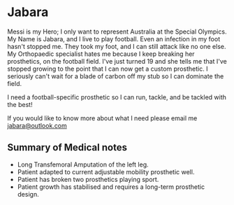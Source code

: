 # Jabara
Messi is my Hero; I only want to represent Australia at the Special Olympics. My Name is Jabara, and I live to play football. Even an infection in my foot hasn't stopped me. They took my foot, and I can still attack like no one else. My Orthopaedic specialist hates me because I keep breaking her prosthetics, on the football field. I've just turned 19 and she tells me that I've stopped growing to the point that I can now get a custom prosthetic. I seriously can't wait for a blade of carbon off my stub so I can dominate the field.

I need a football-specific prosthetic so I can run, tackle, and be tackled with the best!

If you would like to know more about what I need please email me jabara@outlook.com

## Summary of Medical notes
- Long Transfemoral Amputation of the left leg.
- Patient adapted to current adjustable mobility prosthetic well.
- Patient has broken two prosthetics playing sport.
- Patient growth has stabilised and requires a long-term prosthetic design.